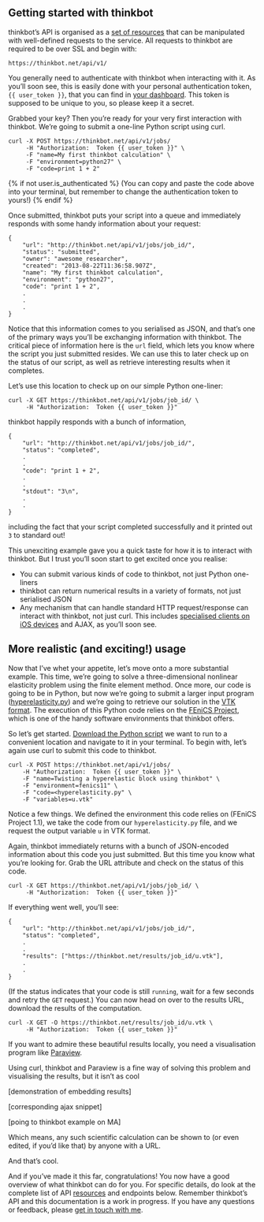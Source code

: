 ## Getting started with thinkbot

thinkbot&#8217;s API is organised as a [set of resources](#resources) that can be manipulated with well-defined requests to the service. All requests to thinkbot are required to be over SSL and begin with:


    https://thinkbot.net/api/v1/


You generally need to authenticate with thinkbot when interacting with it. As you&#8217;ll soon see, this is easily done with your personal authentication token, `{{ user_token }}`, that you can find in [your dashboard](/dashboard/). This token is supposed to be unique to you, so please keep it a secret.

Grabbed your key? Then you&#8217;re ready for your very first interaction with thinkbot. We&#8217;re going to submit a one-line Python script using curl.


    curl -X POST https://thinkbot.net/api/v1/jobs/
         -H "Authorization:  Token {{ user_token }}" \
         -F "name=My first thinkbot calculation" \
         -F "environment=python27" \
         -F "code=print 1 + 2"


{% if not user.is_authenticated %}
(You can copy and paste the code above into your terminal, but remember to change the authentication token to yours!)
{% endif %}

Once submitted, thinkbot puts your script into a queue and immediately responds with some handy information about your request:

    {
        "url": "http://thinkbot.net/api/v1/jobs/job_id/",
        "status": "submitted",
        "owner": "awesome_researcher",
        "created": "2013-08-22T11:36:58.907Z",
        "name": "My first thinkbot calculation",
        "environment": "python27",
        "code": "print 1 + 2",
        .
        .
        .
    }

Notice that this information comes to you serialised as JSON, and that&#8217;s one of the primary ways you&#8217;ll be exchanging information with thinkbot. The critical piece of information here is the `url` field, which lets you know where the script you just submitted resides. We can use this to later check up on the status of our script, as well as retrieve interesting results when it completes.

Let&#8217;s use this location to check up on our simple Python one-liner:

    curl -X GET https://thinkbot.net/api/v1/jobs/job_id/ \
         -H "Authorization:  Token {{ user_token }}"


thinkbot happily responds with a bunch of information,

    {
        "url": "http://thinkbot.net/api/v1/jobs/job_id/",
        "status": "completed",
        .
        .
        "code": "print 1 + 2",
        .
        .
        "stdout": "3\n",
        .
        .
    }

including the fact that your script completed successfully and it printed out `3` to standard out!

This unexciting example gave you a quick taste for how it is to interact with thinkbot. But I trust you&#8217;ll soon start to get excited once you realise:

* You can submit various kinds of code to thinkbot, not just Python one-liners
* thinkbot can return numerical results in a variety of formats, not just serialised JSON
* Any mechanism that can handle standard HTTP request/response can interact with thinkbot, not just curl. This includes [specialised clients on iOS devices](https://plus.google.com/100382636415340600164/posts/j6SwiVP2UJB) and AJAX, as you&#8217;ll soon see.

## More realistic (and exciting!) usage

Now that I&#8217;ve whet your appetite, let&#8217;s move onto a more substantial example. This time, we&#8217;re going to solve a three-dimensional nonlinear elasticity problem using the finite element method. Once more, our code is going to be in Python, but now we&#8217;re going to submit a larger input program ([hyperelasticity.py](https://thinkbot.net/assets/files/docs/examples/hyperelasticity.py)) and we&#8217;re going to retrieve our solution in the [VTK format](http://www.vtk.org/). The execution of this Python code relies on the [FEniCS Project](http://fenicsproject.org/), which is one of the handy software environments that thinkbot offers.

So let&#8217;s get started. [Download the Python script](https://thinkbot.net/assets/files/docs/examples/hyperelasticity.py) we want to run to a convenient location and navigate to it in your terminal. To begin with, let&#8217;s again use curl to submit this code to thinkbot.

    curl -X POST https://thinkbot.net/api/v1/jobs/
        -H "Authorization:  Token {{ user_token }}" \
        -F "name=Twisting a hyperelastic block using thinkbot" \
        -F "environment=fenics11" \
        -F "code=<hyperelasticity.py" \
        -F "variables=u.vtk"

Notice a few things. We defined the environment this code relies on (FEniCS Project 1.1), we take the code from our `hyperelasticity.py` file, and we request the output variable `u` in VTK format.

Again, thinkbot immediately returns with a bunch of JSON-encoded information about this code you just submitted. But this time you know what you&#8217;re looking for. Grab the URL attribute and check on the status of this code.

    curl -X GET https://thinkbot.net/api/v1/jobs/job_id/ \
         -H "Authorization:  Token {{ user_token }}"

If everything went well, you&#8217;ll see:

    {
        "url": "http://thinkbot.net/api/v1/jobs/job_id/",
        "status": "completed",
        .
        .
        "results": ["https://thinkbot.net/results/job_id/u.vtk"],
        .
        .
    }

(If the status indicates that your code is still `running`, wait for a few seconds and retry the `GET` request.) You can now head on over to the results URL, download the results of the computation.

    curl -X GET -O https://thinkbot.net/results/job_id/u.vtk \
         -H "Authorization:  Token {{ user_token }}"


If you want to admire these beautiful results locally, you need a visualisation program like [Paraview](http://www.paraview.org/).

Using curl, thinkbot and Paraview is a fine way of solving this problem and visualising the results, but it isn&#8217;t as cool

[demonstration of embedding results]

[corresponding ajax snippet]

[poing to thinkbot example on MA]

Which means, any such scientific calculation can be shown to (or even edited, if you&#8217;d like that) by anyone with a URL.

And that&#8217;s cool.

And if you&#8217;ve made it this far, congratulations! You now have a good overview of what thinkbot can do for you. For specific details, do look at the complete list of API [resources](#resources) and endpoints below. Remember thinkbot&#8217;s API and this documentation is a work in progress. If you have any questions or feedback, please [get in touch with me](mailto:support@thinkbot.net).
